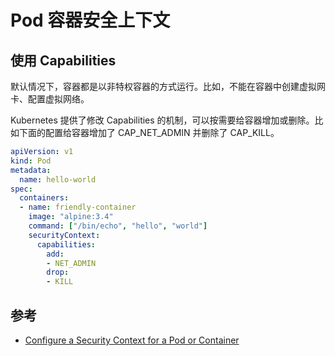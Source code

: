# Pod 容器安全上下文

## 使用 Capabilities

默认情况下，容器都是以非特权容器的方式运行。比如，不能在容器中创建虚拟网卡、配置虚拟网络。

Kubernetes 提供了修改 Capabilities 的机制，可以按需要给容器增加或删除。比如下面的配置给容器增加了 CAP_NET_ADMIN 并删除了 CAP_KILL。

```yaml
apiVersion: v1
kind: Pod
metadata:
  name: hello-world
spec:
  containers:
  - name: friendly-container
    image: "alpine:3.4"
    command: ["/bin/echo", "hello", "world"]
    securityContext:
      capabilities:
        add:
        - NET_ADMIN
        drop:
        - KILL
```

## 参考

* [Configure a Security Context for a Pod or Container](https://kubernetes.io/docs/tasks/configure-pod-container/security-context/)
